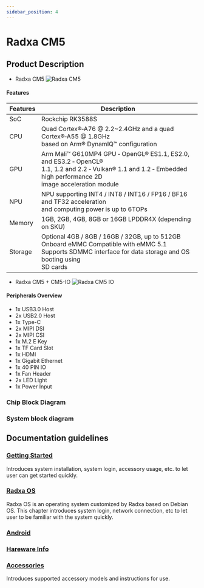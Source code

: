 ```yaml
---
sidebar_position: 4
---
```


# Radxa CM5

## Product Description

<Tabs queryString="target">
  <TabItem value="cm5" label="CM5 Core">

- Radxa CM5
  ![Radxa CM5](/img/cm5/cm5-overview.webp)

#### Features

| Features | Description                                                                                                                                                                   |
| -------- | ----------------------------------------------------------------------------------------------------------------------------------------------------------------------------- |
| SoC      | Rockchip RK3588S                                                                                                                                                              |
| CPU      | Quad Cortex®‑A76 @ 2.2~2.4GHz and a quad Cortex®‑A55 @ 1.8GHz<br/>based on Arm® DynamIQ™ configuration                                                                    |
| GPU      | Arm Mali™ G610MP4 GPU ‑ OpenGL® ES1.1, ES2.0, and ES3.2 ‑ OpenCL®<br/>1.1, 1.2 and 2.2 ‑ Vulkan® 1.1 and 1.2 ‑ Embedded high performance 2D<br/>image acceleration module |
| NPU      | NPU supporting INT4 / INT8 / INT16 / FP16 / BF16 and TF32 acceleration<br/>and computing power is up to 6TOPs                                                                 |
| Memory   | 1GB, 2GB, 4GB, 8GB or 16GB LPDDR4X (depending on SKU)                                                                                                                         |
| Storage  | Optional 4GB / 8GB / 16GB / 32GB, up to 512GB Onboard eMMC Compatible with eMMC 5.1<br />Supports SDMMC interface for data storage and OS booting using<br />SD cards         |

</TabItem>

<TabItem value="cm5-io-board" label="CM5 IO Board">

- Radxa CM5 + CM5-IO
  ![Radxa CM5 IO](/img/cm5/cm5-io-board-overview.webp)

#### Peripherals Overview

- 1x USB3.0 Host
- 2x USB2.0 Host
- 1x Type-C
- 2x MIPI DSI
- 2x MIPI CSI
- 1x M.2 E Key
- 1x TF Card Slot
- 1x HDMI
- 1x Gigabit Ethernet
- 1x 40 PIN IO
- 1x Fan Header
- 2x LED Light
- 1x Power Input

</TabItem>

</Tabs>

### Chip Block Diagram

### System block diagram

## Documentation guidelines

### [Getting Started](/compute-module/cm5/getting-started)

Introduces system installation, system login, accessory usage, etc. to let user can get started quickly.

### [Radxa OS](/compute-module/cm5/radxa-os)

Radxa OS is an operating system customized by Radxa based on Debian OS.
This chapter introduces system login, network connection, etc to let user to be familiar with the system quickly.

### [Android](/compute-module/cm5/android)

### [Hareware Info](/compute-module/cm5/hardware)

### [Accessories](/compute-module/cm5/accessories)

Introduces supported accessory models and instructions for use.
